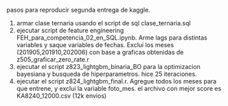 pasos para reproducir segunda entrega de kaggle. 
1) armar clase ternaria usando el script de sql clase_ternaria.sql
2) ejecutar script de feature engineering FEH_para_competencia_02_en_SQL.ipynb. Arme lags para distintas variables y saque variables de fechas. Exclui los meses (201905,201910,202006) con base a graficas obtenidas de z505_graficar_zero_rate.r
3) ejecutar el script z823_lightgbm_binaria_BO para la optimizacion bayesiana y busqueda de hiperparametros. hice 25 iteraciones.  
4) ejecutar el script z824_lightgbm_final.r. Agregue todos los meses para que entrene, y exclui la variable foto_mes. el archivo con mejor score es KA8240_12000.csv (12k envios)
